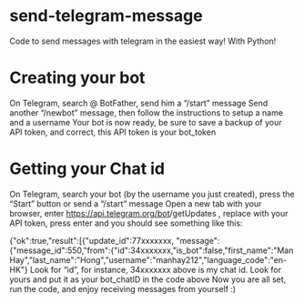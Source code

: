 # send-telegram-message
Code to send messages with telegram in the easiest way! With Python!
# Creating your bot
On Telegram, search @ BotFather, send him a “/start” message
Send another “/newbot” message, then follow the instructions to setup a name and a username
Your bot is now ready, be sure to save a backup of your API token, and correct, this API token is your bot_token

# Getting your Chat id

On Telegram, search your bot (by the username you just created), press the “Start” button or send a “/start” message
Open a new tab with your browser, enter https://api.telegram.org/bot<yourtoken>/getUpdates , replace <yourtoken> with your API token, press enter and you should see something like this:

{"ok":true,"result":[{"update_id":77xxxxxxx,
"message":{"message_id":550,"from":{"id":34xxxxxxx,"is_bot":false,"first_name":"Man Hay","last_name":"Hong","username":"manhay212","language_code":"en-HK"}
Look for “id”, for instance, 34xxxxxxx above is my chat id. Look for yours and put it as your bot_chatID in the code above
Now you are all set, run the code, and enjoy receiving messages from yourself :)
